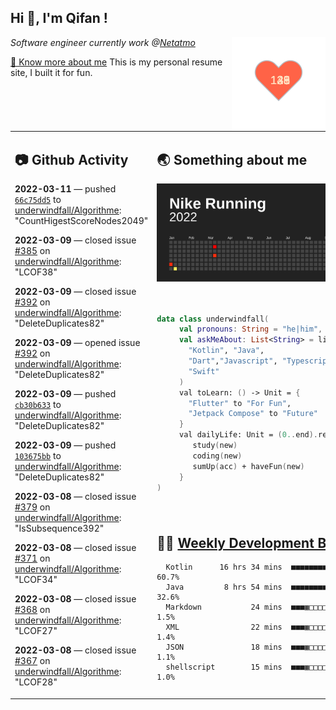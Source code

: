<h2> Hi 👋, I'm Qifan ! </h2>
<a href="https://github.com/underwindfall/iBeats"><img align="right" width="150px" src="https://raw.githubusercontent.com/underwindfall/iBeats/main/files/heart.svg"/></a>
<p><em>Software engineer currently work @<a href="https://www.netatmo.com">Netatmo</a></em></p>
<p><a href="https://qifanyang.com/resume" target="_blank"> 🔭 Know more about me</a> This is my personal resume site, I built it for fun.</p>
<table><tr><td valign="top" rowspan="2">

 ## 📷 Github Activity
 <!-- githubActivity starts -->
  **2022-03-11** — pushed [`66c75dd5`](https://github.com/underwindfall/Algorithme/commit/66c75dd5f9e760882269bf02f1eb5bea12fa7707) to [underwindfall/Algorithme](https://api.github.com/repos/underwindfall/Algorithme): "CountHigestScoreNodes2049"

  **2022-03-09** — closed issue [#385](https://api.github.com/repos/underwindfall/Algorithme/issues/385) on [underwindfall/Algorithme](https://api.github.com/repos/underwindfall/Algorithme): "LCOF38"

  **2022-03-09** — closed issue [#392](https://api.github.com/repos/underwindfall/Algorithme/issues/392) on [underwindfall/Algorithme](https://api.github.com/repos/underwindfall/Algorithme): "DeleteDuplicates82"

  **2022-03-09** — opened issue [#392](https://api.github.com/repos/underwindfall/Algorithme/issues/392) on [underwindfall/Algorithme](https://api.github.com/repos/underwindfall/Algorithme): "DeleteDuplicates82"

  **2022-03-09** — pushed [`cb30b633`](https://github.com/underwindfall/Algorithme/commit/cb30b633c27246ca59859378eb55d112a36d3043) to [underwindfall/Algorithme](https://api.github.com/repos/underwindfall/Algorithme): "DeleteDuplicates82"

  **2022-03-09** — pushed [`103675bb`](https://github.com/underwindfall/Algorithme/commit/103675bbff5208d60572fccb08469b3fb3267ac2) to [underwindfall/Algorithme](https://api.github.com/repos/underwindfall/Algorithme): "DeleteDuplicates82"

  **2022-03-08** — closed issue [#379](https://api.github.com/repos/underwindfall/Algorithme/issues/379) on [underwindfall/Algorithme](https://api.github.com/repos/underwindfall/Algorithme): "IsSubsequence392"

  **2022-03-08** — closed issue [#371](https://api.github.com/repos/underwindfall/Algorithme/issues/371) on [underwindfall/Algorithme](https://api.github.com/repos/underwindfall/Algorithme): "LCOF34"

  **2022-03-08** — closed issue [#368](https://api.github.com/repos/underwindfall/Algorithme/issues/368) on [underwindfall/Algorithme](https://api.github.com/repos/underwindfall/Algorithme): "LCOF27"

  **2022-03-08** — closed issue [#367](https://api.github.com/repos/underwindfall/Algorithme/issues/367) on [underwindfall/Algorithme](https://api.github.com/repos/underwindfall/Algorithme): "LCOF28"
 <!-- githubActivity ends -->
 </td><td valign="top">

 ## 🌏 Something about me
 <!-- profile starts -->
 <a href="https://github.com/underwindfall" width="100%">
   <img src="https://github.com/underwindfall/GitHubPoster/blob/main/examples/nike.svg"/>
 </a>
 <br/>
 <br/>
 <br/>

 ```kotlin
 data class underwindfall(
      val pronouns: String = "he|him",
      val askMeAbout: List<String> = listOf(
        "Kotlin", "Java",
        "Dart","Javascript", "Typescript",
        "Swift"
      )
      val toLearn: () -> Unit = {
        "Flutter" to "For Fun",
        "Jetpack Compose" to "Future"
      }
      val dailyLife: Unit = (0..end).reduce { acc, new ->
         study(new)
         coding(new)
         sumUp(acc) + haveFun(new)
      }
 )
 ```
 <!-- profile ends -->
 </td></tr><tr><td valign="top">

 ## 🏊‍♂️ <a href="https://gist.github.com/underwindfall/377ee88ba1fabd1e93516e48ca9c61eb" target="_blank">Weekly Development Breakdown</a>
  <!-- codeTime starts -->
  ```text
    Kotlin      16 hrs 34 mins  ■■■■■■■■■■■■■■■■■■□□□□□□  60.7%
    Java         8 hrs 54 mins  ■■■■■■■■■■■◱□□□□□□□□□□□□  32.6%
    Markdown           24 mins  ■■■▦□□□□□□□□□□□□□□□□□□□□   1.5%
    XML                22 mins  ■■■▦□□□□□□□□□□□□□□□□□□□□   1.4%
    JSON               18 mins  ■■■▦□□□□□□□□□□□□□□□□□□□□   1.1%
    shellscript        15 mins  ■■■▦□□□□□□□□□□□□□□□□□□□□   1.0%
  ```
  <!-- codeTime starts -->
  </td></tr></table>